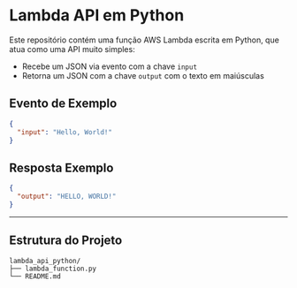 # Lambda API em Python

Este repositório contém uma função AWS Lambda escrita em Python, que atua como uma API muito simples:
- Recebe um JSON via evento com a chave `input`
- Retorna um JSON com a chave `output` com o texto em maiúsculas

## Evento de Exemplo
```json
{
  "input": "Hello, World!"
}
```

## Resposta Exemplo
```json
{
  "output": "HELLO, WORLD!"
}
```
---
## Estrutura do Projeto

```
lambda_api_python/
├── lambda_function.py
└── README.md
```
